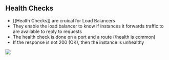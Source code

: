 ## Health Checks

- [[Health Checks]] are cruical for Load Balancers
- They enable the load balancer to know if instances it forwards traffic to are available to reply to requests
- The health check is done on a port and a route (/health is common)
- If the response is not 200 (OK), then the instance is unhealthy

![](../../../images/2019-11-22-14-08-13.png)

